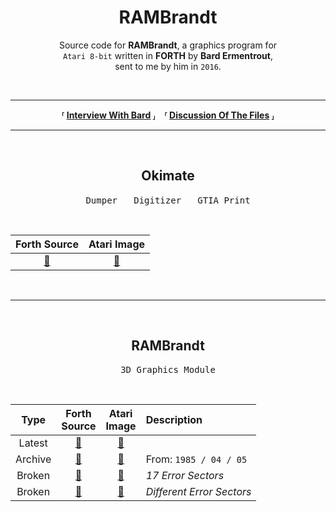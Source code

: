 
<div align = center>

# RAMBrandt

Source code for **RAMBrandt**, a graphics program for<br>
`Atari 8-bit` written in **FORTH** by **Bard Ermentrout**,<br>
sent to me by him in `2016`.

<br>

---

**⸢ [Interview With Bard] ⸥ ⸢ [Discussion Of The Files] ⸥**

---

<br>

## Okimate

<kbd> Dumper </kbd>  <kbd> Digitizer </kbd>  <kbd> GTIA Print </kbd>

<br>

| Forth Source        | Atari Image
|:-------------------:|:------------------:
| [📂][Forth Okimate] | [💾][Image Okimate] 

<br>

---

<br>

## RAMBrandt

<kbd> 3D Graphics Module </kbd>

<br>

| Type    | Forth<br>Source    | Atari<br>Image     | Description
|:-------:|:------------------:|:------------------:|:-----------
| Latest  | [📂][Forth Latest] | [💾][Image Latest] |
| Archive | [📂][Forth 1985]   | [💾][Image 1985]   | From: `1985 / 04 / 05`
| Broken  | [📂][Forth A]      | [💾][Image A]      | *17 Error Sectors*
| Broken  | [📂][Forth B]      | [💾][Image B]      | *Different Error Sectors*

</div>

<!----------------------------------------------------------------------------->

[Discussion Of The Files]: https://atariage.com/forums/topic/258707-rambrandt-source-code-more-from-bard-ermentrout/
[Interview With Bard]: http://ataripodcast.libsyn.com/antic-interview-224-bard-ermentrout-rambrandt


<!----------------------------{ Atari Disk Images }---------------------------->

[Image Okimate]: Binaries/Okimate.atr          'Atari Disk Image'
[Image Latest]:  Binaries/RAMBrandt/Latest.atr 'Atari Disk Image'
[Image 1985]:    Binaries/RAMBrandt/1985.atr   'Atari Disk Image'
[Image B]:       Binaries/RAMBrandt/3.atr      'Atari Disk Image'
[Image A]:       Binaries/RAMBrandt/2.atr      'Atari Disk Image'


<!------------------------------{ Source Code }-------------------------------->

[Forth Okimate]: Source/Okimate.forth          'Forth Source Code'
[Forth Latest]:  Source/RAMBrandt/Latest.forth 'Forth Source Code' 
[Forth 1985]:    Source/RAMBrandt/1985.forth   'Forth Source Code'
[Forth B]:       Source/RAMBrandt/3.forth      'Forth Source Code'
[Forth A]:       Source/RAMBrandt/2.forth      'Forth Source Code'
